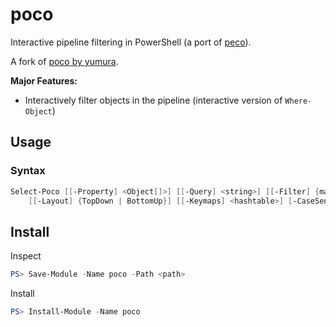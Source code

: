 # poco
Interactive pipeline filtering in PowerShell (a port of [peco](https://github.com/peco/peco)).

A fork of [poco by yumura](https://gist.github.com/yumura/8df37c22ae1b7942dec7).

**Major Features:**

- Interactively filter objects in the pipeline (interactive version of `Where-Object`)

## Usage

### Syntax

```powershell
Select-Poco [[-Property] <Object[]>] [[-Query] <string>] [[-Filter] {match | like | eq}] [[-Prompt] <string>]
    [[-Layout] {TopDown | BottomUp}] [[-Keymaps] <hashtable>] [-CaseSensitive] [-InvertFilter]
 ```

## Install

Inspect

```powershell
PS> Save-Module -Name poco -Path <path>
```

Install

```powershell
PS> Install-Module -Name poco
```
